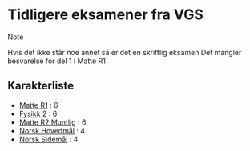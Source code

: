 # Tidligere eksamener fra VGS

> [!NOTE]
> Hvis det ikke står noe annet så er det en skriftlig eksamen
> Det mangler besvarelse for del 1 i Matte R1 

## Karakterliste
- [Matte R1](./Matte-R1/) : 6
- [Fysikk 2](./Fysikk-2/) : 6
- [Matte R2 Muntlig](./Matte-R2-Muntlig.pdf) : 6
- [Norsk Hovedmål](./Norsk-Hovedmal/) : 4
- [Norsk Sidemål](./Norsk-Sidemal/) : 4
